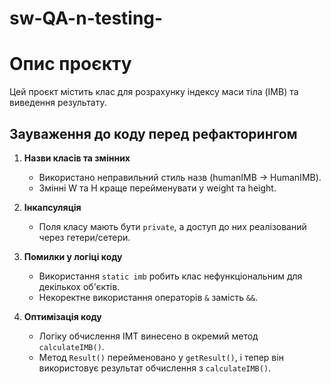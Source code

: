 # sw-QA-n-testing-

# Опис проєкту

Цей проєкт містить клас для розрахунку індексу маси тіла (IMB) та виведення результату.

## Зауваження до коду перед рефакторингом

1. **Назви класів та змінних**  
   - Використано неправильний стиль назв (humanIMB → HumanIMB).  
   - Змінні W та H краще перейменувати у weight та height.  

2. **Інкапсуляція**  
   - Поля класу мають бути `private`, а доступ до них реалізований через гетери/сетери.  

3. **Помилки у логіці коду**  
   - Використання `static imb` робить клас нефункціональним для декількох об'єктів.  
   - Некоректне використання операторів `&` замість `&&`.  

4. **Оптимізація коду**  
   - Логіку обчислення ІМТ винесено в окремий метод `calculateIMB()`.  
   - Метод `Result()` перейменовано у `getResult()`, і тепер він використовує результат обчислення з `calculateIMB()`.  
